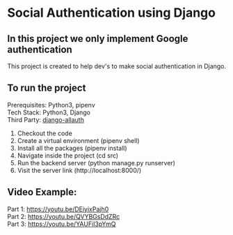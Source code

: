 # Social Authentication using Django 
## In this project we only implement Google authentication

This project is created to help dev's to make social authentication in Django.

## To run the project
Prerequisites: Python3, pipenv<br/>
Tech Stack: Python3, Django<br>
Third Party: <a href='https://django-allauth.readthedocs.io/en/latest/' target="_blank">django-allauth</a>

1. Checkout the code
2. Create a virtual environment (pipenv shell)
4. Install all the packages (pipenv install)
5. Navigate inside the project (cd src)
6. Run the backend server (python manage.py runserver)
7. Visit the server link (http://localhost:8000/)

## Video Example:
Part 1: https://youtu.be/DEiyixPajh0<br>
Part 2: https://youtu.be/QVYBGsDdZRc<br>
Part 3: https://youtu.be/YAUFiI3pYmQ
